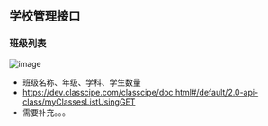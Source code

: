 ## 学校管理接口
### 班级列表
![image](https://user-images.githubusercontent.com/1272280/173721714-1ff21329-088a-498d-b4f6-8893fa8b2dca.png)

- 班级名称、年级、学科、学生数量
- https://dev.classcipe.com/classcipe/doc.html#/default/2.0-api-class/myClassesListUsingGET
- 需要补充。。。
